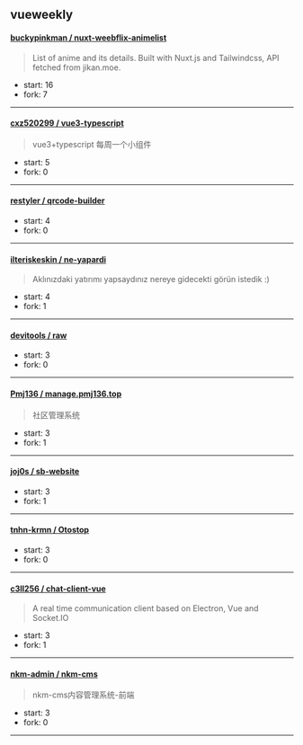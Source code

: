 ## vueweekly

#### [buckypinkman / nuxt-weebflix-animelist](https://github.com/buckypinkman/nuxt-weebflix-animelist)

> List of anime and its details. Built with Nuxt.js and Tailwindcss, API fetched from jikan.moe.

+ start: 16
+ fork: 7

----


#### [cxz520299 / vue3-typescript](https://github.com/cxz520299/vue3-typescript)

> vue3+typescript 每周一个小组件

+ start: 5
+ fork: 0

----


#### [restyler / qrcode-builder](https://github.com/restyler/qrcode-builder)

> 

+ start: 4
+ fork: 0

----


#### [ilteriskeskin / ne-yapardi](https://github.com/ilteriskeskin/ne-yapardi)

> Aklınızdaki yatırımı yapsaydınız nereye gidecekti görün istedik :)

+ start: 4
+ fork: 1

----


#### [devitools / raw](https://github.com/devitools/raw)

> 

+ start: 3
+ fork: 0

----


#### [Pmj136 / manage.pmj136.top](https://github.com/Pmj136/manage.pmj136.top)

> 社区管理系统

+ start: 3
+ fork: 1

----


#### [joj0s / sb-website](https://github.com/joj0s/sb-website)

> 

+ start: 3
+ fork: 1

----


#### [tnhn-krmn / Otostop](https://github.com/tnhn-krmn/Otostop)

> 

+ start: 3
+ fork: 0

----


#### [c3ll256 / chat-client-vue](https://github.com/c3ll256/chat-client-vue)

> A real time communication client based on Electron, Vue and Socket.IO

+ start: 3
+ fork: 1

----


#### [nkm-admin / nkm-cms](https://github.com/nkm-admin/nkm-cms)

> nkm-cms内容管理系统-前端

+ start: 3
+ fork: 0

----

